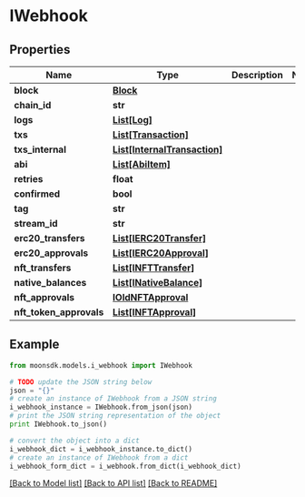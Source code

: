 # IWebhook

## Properties

| Name                      | Type                                                      | Description | Notes |
| ------------------------- | --------------------------------------------------------- | ----------- | ----- |
| **block**                 | [**Block**](Block.md)                                     |             |       |
| **chain\_id**             | **str**                                                   |             |       |
| **logs**                  | [**List\[Log\]**](Log.md)                                 |             |       |
| **txs**                   | [**List\[Transaction\]**](Transaction.md)                 |             |       |
| **txs\_internal**         | [**List\[InternalTransaction\]**](InternalTransaction.md) |             |       |
| **abi**                   | [**List\[AbiItem\]**](AbiItem.md)                         |             |       |
| **retries**               | **float**                                                 |             |       |
| **confirmed**             | **bool**                                                  |             |       |
| **tag**                   | **str**                                                   |             |       |
| **stream\_id**            | **str**                                                   |             |       |
| **erc20\_transfers**      | [**List\[IERC20Transfer\]**](IERC20Transfer.md)           |             |       |
| **erc20\_approvals**      | [**List\[IERC20Approval\]**](IERC20Approval.md)           |             |       |
| **nft\_transfers**        | [**List\[INFTTransfer\]**](INFTTransfer.md)               |             |       |
| **native\_balances**      | [**List\[INativeBalance\]**](INativeBalance.md)           |             |       |
| **nft\_approvals**        | [**IOldNFTApproval**](IOldNFTApproval.md)                 |             |       |
| **nft\_token\_approvals** | [**List\[INFTApproval\]**](INFTApproval.md)               |             |       |

## Example

```python
from moonsdk.models.i_webhook import IWebhook

# TODO update the JSON string below
json = "{}"
# create an instance of IWebhook from a JSON string
i_webhook_instance = IWebhook.from_json(json)
# print the JSON string representation of the object
print IWebhook.to_json()

# convert the object into a dict
i_webhook_dict = i_webhook_instance.to_dict()
# create an instance of IWebhook from a dict
i_webhook_form_dict = i_webhook.from_dict(i_webhook_dict)
```

[\[Back to Model list\]](./#documentation-for-models) [\[Back to API list\]](./#documentation-for-api-endpoints) [\[Back to README\]](./)
